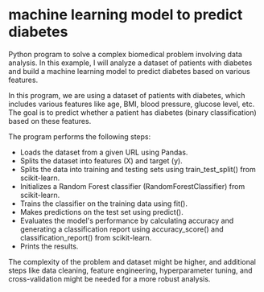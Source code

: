 # machine learning model to predict diabetes

Python program to solve a complex biomedical problem involving data analysis. In this example, I will analyze a dataset of patients with diabetes and build a machine learning model to predict diabetes based on various features.

In this program, we are using a dataset of patients with diabetes, which includes various features like age, BMI, blood pressure, glucose level, etc. The goal is to predict whether a patient has diabetes (binary classification) based on these features.

The program performs the following steps:

- Loads the dataset from a given URL using Pandas.
- Splits the dataset into features (X) and target (y).
- Splits the data into training and testing sets using train_test_split() from scikit-learn.
- Initializes a Random Forest classifier (RandomForestClassifier) from scikit-learn.
- Trains the classifier on the training data using fit().
- Makes predictions on the test set using predict().
- Evaluates the model's performance by calculating accuracy and generating a classification report using accuracy_score() and classification_report() from scikit-learn.
- Prints the results.

The complexity of the problem and dataset might be higher, and additional steps like data cleaning, feature engineering, hyperparameter tuning, and cross-validation might be needed for a more robust analysis.